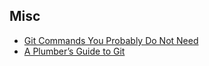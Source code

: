 

## Misc
- [Git Commands You Probably Do Not Need](https://myme.no/posts/2023-01-22-git-commands-you-do-not-need.html)
- [ A Plumber’s Guide to Git](https://alexwlchan.net/a-plumbers-guide-to-git/)